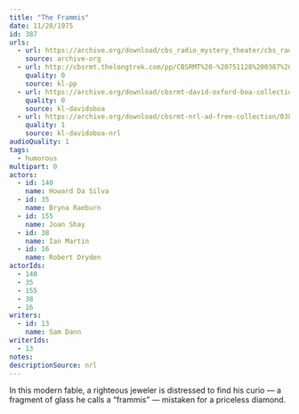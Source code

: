 ```yaml
---
title: "The Frammis"
date: 11/28/1975
id: 387
urls: 
  - url: https://archive.org/download/cbs_radio_mystery_theater/cbs_radio_mystery_theater-0351-0400.zip/cbs_radio_mystery_theater-0351-0400%2Fcbsrmt_0387_the_frammis.mp3
    source: archive-org
  - url: http://cbsrmt.thelongtrek.com/pp/CBSRMT%20-%20751128%200387%20The%20Frammis_pp.mp3
    quality: 0
    source: kl-pp
  - url: https://archive.org/download/cbsrmt-david-oxford-boa-collection/CBSRMT-751128-0387-The-Frammis-(128-44)_WBBM-JE-{BoA}.mp3
    quality: 0
    source: kl-davidoboa
  - url: https://archive.org/download/cbsrmt-nrl-ad-free-collection/0387%20CBSRMT-751128-0387-The-Frammis-(128-44)_WBBM-JE-%7BBoA%7D%20(no%20ads).mp3
    quality: 1
    source: kl-davidoboa-nrl
audioQuality: 1
tags: 
  - humorous
multipart: 0
actors:  
  - id: 140
    name: Howard Da Silva  
  - id: 35
    name: Bryna Raeburn  
  - id: 155
    name: Joan Shay  
  - id: 38
    name: Ian Martin  
  - id: 16
    name: Robert Dryden
actorIds:  
  - 140  
  - 35  
  - 155  
  - 38  
  - 16
writers:  
  - id: 13
    name: Sam Dann
writerIds:  
  - 13
notes: 
descriptionSource: nrl
---
```

In this modern fable, a righteous jeweler is distressed to find his curio — a fragment of glass he calls a “frammis” — mistaken for a priceless diamond.